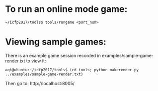 

# To run an online mode game:
```
~/icfp2017/tools$ tools/rungame <port_num>
```

# Viewing sample games:

There is an example game session recorded in examples/sample-game-render.txt
to view it:
```
aqk@ubuntu:~/icfp2017/tools$ (cd tools; python makerender.py ../examples/sample-game-render.txt)
```
Then go to:  http://localhost:8005/

